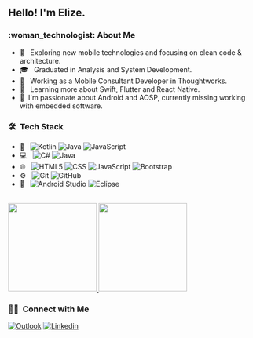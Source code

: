 <h2>Hello! I'm Elize.</h2>

<h3>:woman_technologist:&nbsp;About Me </h3>

- 🤔 &nbsp; Exploring new mobile technologies and focusing on clean code & architecture.
- 🎓 &nbsp; Graduated in Analysis and System Development.
- 💼 &nbsp; Working as a Mobile Consultant Developer in Thoughtworks.
- 🌱 &nbsp; Learning more about Swift, Flutter and React Native.
- :green_heart:&nbsp; I'm passionate about Android and AOSP, currently missing working with embedded software.

<h3> 🛠 &nbsp;Tech Stack</h3>

- :iphone: &nbsp;
  ![Kotlin](https://img.shields.io/badge/-Kotlin-333333?style=flat&logo=kotlin)
  ![Java](https://img.shields.io/badge/-Java-333333?style=flat&logo=Java&logoColor=007396)
  ![JavaScript](https://img.shields.io/badge/-JavaScript-333333?style=flat&logo=javascript)
- 💻 &nbsp;
  ![C#](https://img.shields.io/badge/-C%23-333333?style=flat&logo=c-sharp)
  ![Java](https://img.shields.io/badge/-Java-333333?style=flat&logo=Java&logoColor=007396)
- 🌐 &nbsp;
  ![HTML5](https://img.shields.io/badge/-HTML5-333333?style=flat&logo=HTML5)
  ![CSS](https://img.shields.io/badge/-CSS-333333?style=flat&logo=CSS3&logoColor=1572B6)
  ![JavaScript](https://img.shields.io/badge/-JavaScript-333333?style=flat&logo=javascript)
  ![Bootstrap](https://img.shields.io/badge/-Bootstrap-333333?style=flat&logo=bootstrap&logoColor=563D7C)
- ⚙️ &nbsp;
  ![Git](https://img.shields.io/badge/-Git-333333?style=flat&logo=git)
  ![GitHub](https://img.shields.io/badge/-GitHub-333333?style=flat&logo=github)
- 🔧 &nbsp;
  ![Android Studio](https://img.shields.io/badge/-Android%20Studio-333333?style=flat&logo=android-studio&logoColor=007ACC)
  ![Eclipse](https://img.shields.io/badge/-Eclipse-333333?style=flat&logo=eclipse-ide&logoColor=2C2255)
  
<br/>

<a href="https://github.com/elizedelabrida">
  <img height="180em" src="https://github-readme-stats.vercel.app/api?username=elizedelabrida&theme=dark&show_icons=true" />
  <img height="180em" src="https://github-readme-stats.vercel.app/api/top-langs/?username=elizedelabrida&theme=dark&layout=compact" />
</a>

<br/>

<h3> 🤝🏻 &nbsp;Connect with Me </h3>

[![Outlook](https://img.shields.io/badge/Outlook-0072C6?style=for-the-badge&logo=microsoft-outlook&logoColor=white&link=mailto:delabrida.elize@hotmail.com)](mailto:delabrida.elize@hotmail.com)
[![Linkedin](https://img.shields.io/badge/LinkedIn-0077B5?style=for-the-badge&logo=linkedin&logoColor=white&link=https://www.linkedin.com/in/elizedelabrida)](https://www.linkedin.com/in/elizedelabrida)


